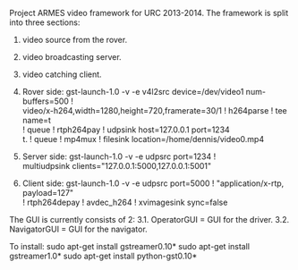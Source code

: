 Project ARMES video framework for URC 2013-2014.
The framework is split into three sections:
1. video source from the rover.
2. video broadcasting server.
3. video catching client.

1. Rover side:
gst-launch-1.0 -v -e v4l2src device=/dev/video1 num-buffers=500 ! \
  video/x-h264,width=1280,height=720,framerate=30/1 ! h264parse ! tee name=t \
  ! queue ! rtph264pay ! udpsink host=127.0.0.1 port=1234 \
  t. ! queue ! mp4mux ! filesink location=/home/dennis/video0.mp4

2. Server side:
gst-launch-1.0 -v -e udpsrc port=1234 ! \
  multiudpsink clients="127.0.0.1:5000,127.0.0.1:5001"

3. Client side:
gst-launch-1.0 -v -e udpsrc port=5000 ! "application/x-rtp, payload=127" \
 ! rtph264depay ! avdec_h264 ! xvimagesink sync=false

The GUI is currently consists of 2:
3.1. OperatorGUI = GUI for the driver.
3.2. NavigatorGUI = GUI for the navigator.

To install:
sudo apt-get install gstreamer0.10*
sudo apt-get install gstreamer1.0*
sudo apt-get install python-gst0.10*
